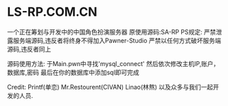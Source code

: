 # LS-RP.COM.CN
一个正在筹划与开发中的中国角色扮演服务器
原使用源码:SA-RP
PS规定:
严禁泄露服务端源码,违反者将终身不得加入Pawner-Studio
严禁以任何方式破坏服务端源码,违反者同上

源码使用方法:
于Main.pwn中寻找'mysql_connect'
然后依次修改主机IP,账户，数据库,密码
最后在你的数据库中添加sql即可完成

Credit:
Printf(单恋)
Mr.Restourent(CIVAN)
Linao(林熬)
以及众多与我们一起开发的人员.
